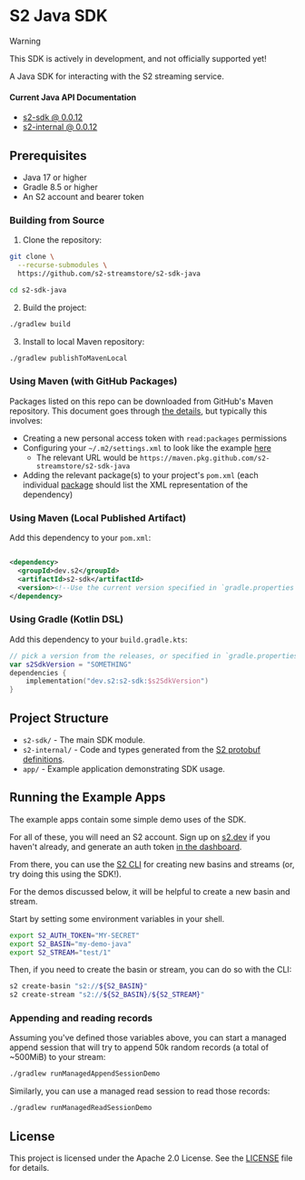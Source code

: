 # S2 Java SDK

> [!WARNING]
> This SDK is actively in development, and not officially supported yet!

A Java SDK for interacting with the S2 streaming service.

#### Current Java API Documentation

- [s2-sdk @ 0.0.12](https://s2-streamstore.github.io/s2-sdk-java/javadocs/s2-sdk/0.0.12/)
- [s2-internal @ 0.0.12](https://s2-streamstore.github.io/s2-sdk-java/javadocs/s2-internal/0.0.12/)

## Prerequisites

- Java 17 or higher
- Gradle 8.5 or higher
- An S2 account and bearer token

### Building from Source

1. Clone the repository:

```bash
git clone \
  --recurse-submodules \
  https://github.com/s2-streamstore/s2-sdk-java 

cd s2-sdk-java
```

2. Build the project:

```bash
./gradlew build
```

3. Install to local Maven repository:

```bash
./gradlew publishToMavenLocal
```

### Using Maven (with GitHub Packages)

Packages listed on this repo can be downloaded from GitHub's Maven repository. This document goes
through [the details](https://docs.github.com/en/packages/working-with-a-github-packages-registry/working-with-the-apache-maven-registry),
but typically this involves:

- Creating a new personal access token with `read:packages` permissions
- Configuring your
  `~/.m2/settings.xml` to look like the
  example [here](https://docs.github.com/en/packages/working-with-a-github-packages-registry/working-with-the-apache-maven-registry#authenticating-with-a-personal-access-token)
    - The relevant URL would be `https://maven.pkg.github.com/s2-streamstore/s2-sdk-java`
- Adding the relevant package(s) to your project's `pom.xml` (each
  individual [package](https://github.com/s2-streamstore/s2-sdk-java/packages/) should list the XML
  representation of the dependency)

### Using Maven (Local Published Artifact)

Add this dependency to your `pom.xml`:

```xml

<dependency>
  <groupId>dev.s2</groupId>
  <artifactId>s2-sdk</artifactId>
  <version><!--Use the current version specified in `gradle.properties`--></version>
</dependency>
```

### Using Gradle (Kotlin DSL)

Add this dependency to your `build.gradle.kts`:

```kotlin
// pick a version from the releases, or specified in `gradle.properties`
var s2SdkVersion = "SOMETHING"
dependencies {
    implementation("dev.s2:s2-sdk:$s2SdkVersion")
}
```

## Project Structure

- `s2-sdk/` - The main SDK module.
- `s2-internal/` - Code and types generated from
  the [S2 protobuf definitions](https://github.com/s2-streamstore/s2-protos).
- `app/` - Example application demonstrating SDK usage.

## Running the Example Apps

The example apps contain some simple demo uses of the SDK.

For all of these, you will need an S2 account. Sign up on [s2.dev](https://s2.dev/) if you haven't
already, and generate an auth token [in the dashboard](https://s2.dev/dashboard).

From there, you can use the [S2 CLI](https://github.com/s2-streamstore/s2-cli) for creating new
basins and streams (or, try doing this using the SDK!).

For the demos discussed below, it will be helpful to create a new basin and stream.

Start by setting some environment variables in your shell.

```bash
export S2_AUTH_TOKEN="MY-SECRET"
export S2_BASIN="my-demo-java"
export S2_STREAM="test/1"
```

Then, if you need to create the basin or stream, you can do so with the CLI:

```bash
s2 create-basin "s2://${S2_BASIN}"
s2 create-stream "s2://${S2_BASIN}/${S2_STREAM}"
```

### Appending and reading records

Assuming you've defined those variables above, you can start a managed append session that will try
to append 50k random records (a total of ~500MiB) to your stream:

```bash
./gradlew runManagedAppendSessionDemo
```

Similarly, you can use a managed read session to read those records:

```bash
./gradlew runManagedReadSessionDemo
```

## License

This project is licensed under the Apache 2.0 License. See the [LICENSE](LICENSE) file for details.
